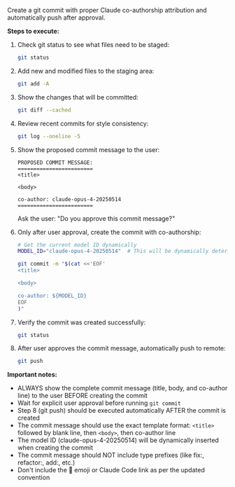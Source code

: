Create a git commit with proper Claude co-authorship attribution and automatically push after approval.

**Steps to execute:**

1. Check git status to see what files need to be staged:
   ```bash
   git status
   ```

2. Add new and modified files to the staging area:
   ```bash
   git add -A
   ```

3. Show the changes that will be committed:
   ```bash
   git diff --cached
   ```

4. Review recent commits for style consistency:
   ```bash
   git log --oneline -5
   ```

5. Show the proposed commit message to the user:
   ```
   PROPOSED COMMIT MESSAGE:
   ========================
   <title>

   <body>

   co-author: claude-opus-4-20250514
   ========================
   ```
   
   Ask the user: "Do you approve this commit message?"

6. Only after user approval, create the commit with co-authorship:
   ```bash
   # Get the current model ID dynamically
   MODEL_ID="claude-opus-4-20250514"  # This will be dynamically determined by Claude

   git commit -m "$(cat <<'EOF'
   <title>

   <body>

   co-author: ${MODEL_ID}
   EOF
   )"
   ```

7. Verify the commit was created successfully:
   ```bash
   git status
   ```

8. After user approves the commit message, automatically push to remote:
   ```bash
   git push
   ```

**Important notes:**
- ALWAYS show the complete commit message (title, body, and co-author line) to the user BEFORE creating the commit
- Wait for explicit user approval before running `git commit`
- Step 8 (git push) should be executed automatically AFTER the commit is created
- The commit message should use the exact template format: `<title>` followed by blank line, then `<body>`, then co-author line
- The model ID (claude-opus-4-20250514) will be dynamically inserted when creating the commit
- The commit message should NOT include type prefixes (like fix:, refactor:, add:, etc.)
- Don't include the 🤖 emoji or Claude Code link as per the updated convention
